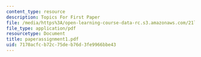 ```yaml
---
content_type: resource
description: Topics For First Paper
file: /media/https%3A/open-learning-course-data-rc.s3.amazonaws.com/21l-422-tragedy-fall-2002/7170acfcb72c75deb76d3fe9966bbe43_paperassignment1.pdf
file_type: application/pdf
resourcetype: Document
title: paperassignment1.pdf
uid: 7170acfc-b72c-75de-b76d-3fe9966bbe43
---
```

